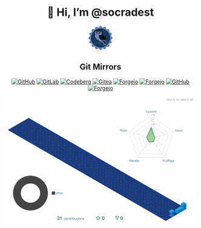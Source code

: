 <div align="center">
<h1>👋 Hi, I’m @socradest</h1>
</div>


<p align="center">
<img src="https://raw.githubusercontent.com/socradest/socradest/refs/heads/master/owl.png" alt="logo" width="64" height="64"/>
</p>

<div align="center">

<h2>Git Mirrors</h2>

[![GitHub](https://img.shields.io/static/v1?logo=github&label=&message=GitHub&color=000&style=flat)]()
[![GitLab](https://img.shields.io/static/v1?logo=gitlab&label=&message=GitLab&color=000&style=flat)]()
[![Codeberg](https://img.shields.io/static/v1?logo=codeberg&label=&message=Codeberg&color=000&style=flat)]()
[![Gitea](https://img.shields.io/static/v1?logo=gitea&label=&message=Gitea&color=000&style=flat)]()
[![Forgejo](https://img.shields.io/static/v1?logo=forgejo&label=&message=Forgejo&color=000&style=flat)]()
[![Forgejo](https://img.shields.io/static/v1?logo=bitbucket&label=&message=BitBucket&color=000&style=flat)]()
[![GitHub](https://img.shields.io/static/v1?logo=sourceforge&label=&message=SourceForge&color=000&style=flat)]()
[![Forgejo](https://img.shields.io/static/v1?logo=phabricator&label=&message=Phabricator&color=000&style=flat)]()
</div>

![](profile-3d-contrib/profile-3d-contrib.svg)
